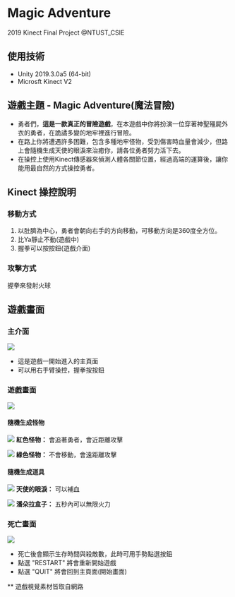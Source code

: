 # Magic Adventure
2019 Kinect Final Project @NTUST_CSIE

## 使用技術
+ Unity 2019.3.0a5 (64-bit)
+ Microsft Kinect V2

## 遊戲主題 - Magic Adventure(魔法冒險)
+ 勇者們，**這是一款真正的冒險遊戲**，在本遊戲中你將扮演一位穿著神聖殭屍外衣的勇者，在詭譎多變的地牢裡進行冒險。
+ 在路上你將遭遇許多困難，包含多種地牢怪物，受到傷害時血量會減少，但路上會隨機生成天使的眼淚來治癒你，請各位勇者努力活下去。
+ 在操控上使用Kinect傳感器來偵測人體各關節位置，經過高端的運算後，讓你能用最自然的方式操控勇者。

## Kinect 操控說明
### 移動方式
1. 以肚臍為中心，勇者會朝向右手的方向移動，可移動方向是360度全方位。
2. 比Ya靜止不動(遊戲中)
3. 握拳可以按按鈕(遊戲介面)

### 攻擊方式
握拳來發射火球

## 遊戲畫面

### 主介面
![](https://i.imgur.com/JDbrXA6.png)
+ 這是遊戲一開始進入的主頁面
+ 可以用右手臂操控，握拳按按鈕

### 遊戲畫面
![](https://i.imgur.com/zAdUqiI.png)
#### 隨機生成怪物
![](https://i.imgur.com/XzoB2I1.png) **紅色怪物：** 會追著勇者，會近距離攻擊

![](https://i.imgur.com/LropkWo.png) **綠色怪物：** 不會移動，會遠距離攻擊


#### 隨機生成道具
![](https://i.imgur.com/e22JNDV.png) **天使的眼淚：** 可以補血

![](https://i.imgur.com/v7tj8pr.png) **潘朵拉盒子：** 五秒內可以無限火力


### 死亡畫面
![](https://i.imgur.com/lDiUZ2t.png)
+ 死亡後會顯示生存時間與殺敵數，此時可用手勢點選按鈕
+ 點選 "RESTART" 將會重新開始遊戲
+ 點選 "QUIT" 將會回到主頁面(開始畫面)


** 遊戲視覺素材皆取自網路
